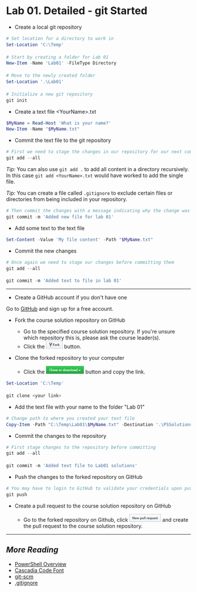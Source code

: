 # Lab 01. Detailed - git Started

- Create a local git repository

```ps1
# Set location for a directory to work in
Set-Location 'C:\Temp'

# Start by creating a folder for Lab 01
New-Item -Name 'Lab01' -FileType Directory

# Move to the newly created folder
Set-Location '.\Lab01'

# Initialize a new git repository
git init
```

- Create a text file \<YourName\>.txt

```ps1
$MyName = Read-Host 'What is your name?'
New-Item -Name "$MyName.txt"
```

- Commit the text file to the git repository

```ps1
# First we need to stage the changes in our repository for our next commit
git add --all
```

*Tip:* You can also use `git add .` to add all content in a directory recursively. In this case `git add <YourName>.txt` would have worked to add the single file.

*Tip:* You can create a file called `.gitignore` to exclude certain files or directories from being included in your repository.

```ps1
# Then commit the changes with a message indicating why the change was made
git commit -m 'Added new file for lab 01'
```

- Add some text to the text file

```ps1
Set-Content -Value 'My file content' -Path "$MyName.txt"
```

- Commit the new changes

```ps1
# Once again we need to stage our changes before committing them
git add --all

git commit -m 'Added text to file in lab 01'
```

---

- Create a GitHub account if you don't have one

Go to [GitHub](https://github.com/) and sign up for a free account.

- Fork the course solution repository on GitHub

  - Go to the specified course solution repository. If you're unsure which repository this is, please ask the course leader(s).
  - Click the ![fork](..\Images\fork.png) button.

- Clone the forked repository to your computer
  - Click the ![clone](..\Images\clone.png) button and copy the link.

```ps1
Set-Location 'C:\Temp'

git clone <your link>
```

- Add the text file with your name to the folder "Lab 01"

```ps1
# Change path to where you created your text file
Copy-Item -Path "C:\Temp\Lab01\$MyName.txt" -Destination '.\PSSolutions\Lab01'
```

- Commit the changes to the repository

```ps1
# First stage changes to the repository before committing
git add --all

git commit -m 'Added text file to Lab01 solutions'
```

- Push the changes to the forked repository on GitHub

```ps1
# You may have to login to GitHub to validate your credentials upon pushing to your repository
git push
```

- Create a pull request to the course solution repository on GitHub
  
  - Go to the forked repository on Github, click ![pr](..\Images\pr.png) and create the pull request to the course solution repository.

---

## *More Reading*

- [PowerShell Overview](https://docs.microsoft.com/en-us/powershell/scripting/overview)
- [Cascadia Code Font](https://github.com/microsoft/cascadia-code)
- [git-scm](https://git-scm.com/docs/gittutorial)
- [.gitignore](https://git-scm.com/docs/gitignore)
